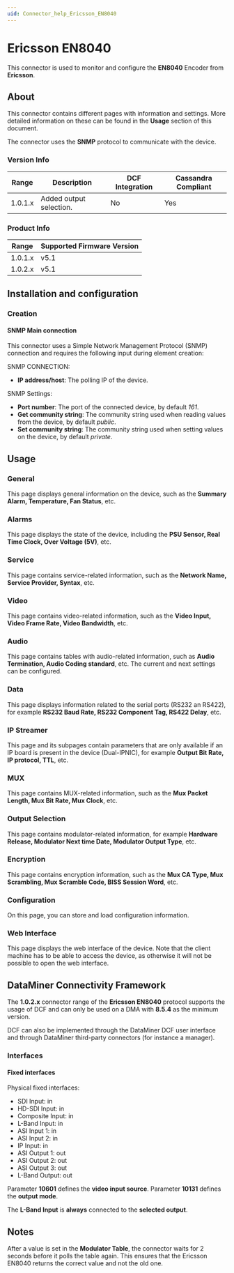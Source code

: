 ```yaml
---
uid: Connector_help_Ericsson_EN8040
---
```


# Ericsson EN8040

This connector is used to monitor and configure the **EN8040** Encoder from **Ericsson**.

## About

This connector contains different pages with information and settings. More detailed information on these can be found in the **Usage** section of this document.

The connector uses the **SNMP** protocol to communicate with the device.

### Version Info

| Range   | Description             | DCF Integration | Cassandra Compliant |
|---------|-------------------------|-----------------|---------------------|
| 1.0.1.x | Added output selection. | No              | Yes                 |

### Product Info

| Range | Supported Firmware Version |
|------------------|-----------------------------|
| 1.0.1.x          | v5.1                        |
| 1.0.2.x          | v5.1                        |

## Installation and configuration

### Creation

#### SNMP Main connection

This connector uses a Simple Network Management Protocol (SNMP) connection and requires the following input during element creation:

SNMP CONNECTION:

- **IP address/host**: The polling IP of the device.

SNMP Settings:

- **Port number**: The port of the connected device, by default *161*.
- **Get community string**: The community string used when reading values from the device, by default *public*.
- **Set community string**: The community string used when setting values on the device, by default *private*.

## Usage

### General

This page displays general information on the device, such as the **Summary Alarm, Temperature, Fan Status**, etc.

### Alarms

This page displays the state of the device, including the **PSU Sensor, Real Time Clock, Over Voltage (5V)**, etc.

### Service

This page contains service-related information, such as the **Network Name, Service Provider, Syntax**, etc.

### Video

This page contains video-related information, such as the **Video Input, Video Frame Rate, Video Bandwidth**, etc.

### Audio

This page contains tables with audio-related information, such as **Audio Termination, Audio Coding standard**, etc. The current and next settings can be configured.

### Data

This page displays information related to the serial ports (RS232 an RS422), for example **RS232 Baud Rate, RS232 Component Tag, RS422 Delay**, etc.

### IP Streamer

This page and its subpages contain parameters that are only available if an IP board is present in the device (Dual-IPNIC), for example **Output Bit Rate, IP protocol, TTL**, etc.

### MUX

This page contains MUX-related information, such as the **Mux Packet Length, Mux Bit Rate, Mux Clock**, etc.

### Output Selection

This page contains modulator-related information, for example **Hardware Release, Modulator Next time Date, Modulator Output Type**, etc.

### Encryption

This page contains encryption information, such as the **Mux CA Type, Mux Scrambling, Mux Scramble Code, BISS Session Word**, etc.

### Configuration

On this page, you can store and load configuration information.

### Web Interface

This page displays the web interface of the device. Note that the client machine has to be able to access the device, as otherwise it will not be possible to open the web interface.

## DataMiner Connectivity Framework

The **1.0.2.x** connector range of the **Ericsson EN8040** protocol supports the usage of DCF and can only be used on a DMA with **8.5.4** as the minimum version.

DCF can also be implemented through the DataMiner DCF user interface and through DataMiner third-party connectors (for instance a manager).

### Interfaces

#### Fixed interfaces

Physical fixed interfaces:

- SDI Input: in
- HD-SDI Input: in
- Composite Input: in
- L-Band Input: in
- ASI Input 1: in
- ASI Input 2: in
- IP Input: in
- ASI Output 1: out
- ASI Output 2: out
- ASI Output 3: out
- L-Band Output: out

Parameter **10601** defines the **video input source**. Parameter **10131** defines the **output mode**.

The **L-Band Input** is **always** connected to the **selected output**.

## Notes

After a value is set in the **Modulator Table**, the connector waits for 2 seconds before it polls the table again. This ensures that the Ericsson EN8040 returns the correct value and not the old one.
